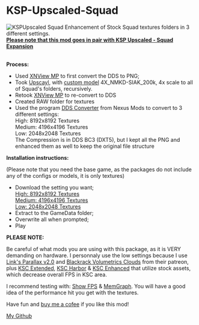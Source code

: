 # KSP-Upscaled-Squad
<img src="https://i.postimg.cc/g0kx898P/KSPUpscaled-Squad.png" alt="KSPUpscaled Squad" />
Enhancement of Stock Squad textures folders in 3 different settings.<br>
<b><a href="https://github.com/Lucke001/KSP-Upscaled-Squad-Expansion">Please note that this mod goes in pair with KSP Upscaled - Squad Expansion</a></b>
<br>
<br>


<b>Process:</b>

- Used <a href="https://www.xnview.com/en/">XNView MP</a> to first convert the DDS to PNG;
- Took <a href="https://upscayl.org/">Upscayl</a>, with <a href="https://github.com/upscayl/custom-models">custom model</a> 4X_NMKD-SIAK_200k, 4x scale to all of Squad's folders, recursively.
- Retook <a href="https://www.xnview.com/en/">XNView MP</a> to re-convert to DDS
- Created RAW folder for textures
- Used the program <a href="https://www.nexusmods.com/skyrimspecialedition/mods/111378">DDS Converter</a> from Nexus Mods to convert to 3 different settings:<br>
    High:    8192x8192 Textures<br>
    Medium:  4196x4196 Textures<br>
    Low:     2048x2048 Textures<br>
  The Compression is in DDS BC3 (DXT5), but I kept all the PNG and enhanced them as well to keep the original file structure


<b>Installation instructions:</b>

(Please note that you need the base game, as the packages do not include any of the configs or models, it is only textures)

- Download the setting you want;<br>
  <a href="https://drive.google.com/file/d/1ME4asL_Jptoj192ZB3hUJ7P0mBQ8r_3N/view?usp=sharing">High:    8192x8192 Textures</a><br>
  <a href="https://drive.google.com/file/d/1eDKZNUYjkKFYjE2K6aYdowcFHOCxYs2Y/view?usp=sharing">Medium:  4196x4196 Textures</a><br>
  <a href="https://drive.google.com/file/d/1j482O519psUhhjJECwV1cXBsGSpOBjsq/view?usp=sharing">Low:     2048x2048 Textures</a><br>
- Extract to the GameData folder;
- Overwrite all when prompted;
- Play


<b>PLEASE NOTE:</b>

Be careful of what mods you are using with this package, as it is VERY demanding on hardware. I personnaly use the low settings because I use <a href="https://www.patreon.com/linx_/posts">Link's Parallax v2.0</a> and <a href="https://www.patreon.com/blackrack/posts">Blackrack Volumetrics Clouds</a> from their patreon, plus <a href="https://github.com/JadeOfMaar/KSC_Extended">KSC Extended</a>, <a href="https://spacedock.info/mod/2306/KSC Harbor">KSC Harbor</a> & <a href="https://spacedock.info/mod/3654/KSC Enhanced">KSC Enhanced</a> that utilize stock assets, which decrease overall FPS in KSC area.

I recommend testing with: <a href="https://github.com/linuxgurugamer/ShowFPS">Show FPS</a> & <a href="https://github.com/linuxgurugamer/MemGraph">MemGraph</a>. You will have a good idea of the performance hit you get with the textures.

Have fun and <a href="https://www.paypal.com/donate/?hosted_button_id=UXU2LPN8EKLAE">buy me a cofee</a> if you like this mod!

<a href="https://github.com/Lucke001">My Github</a>
